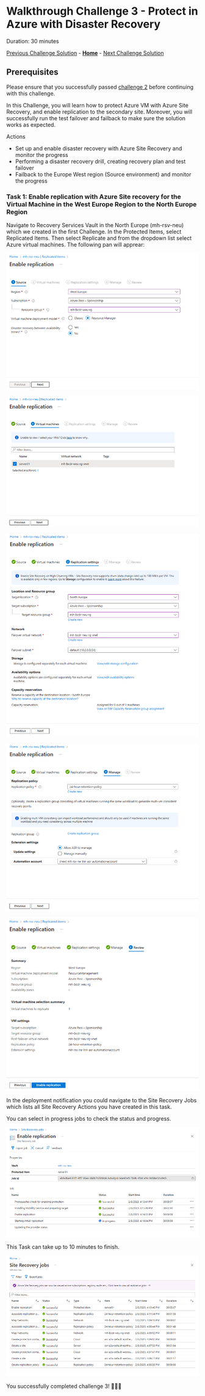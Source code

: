 # Walkthrough Challenge 3 - Protect in Azure with Disaster Recovery

Duration: 30 minutes

[Previous Challenge Solution](../challenge-2/solution.md) - **[Home](../../Readme.md)** - [Next Challenge Solution](../challenge-4/solution.md)

## Prerequisites

Please ensure that you successfully passed [challenge 2](../../Readme.md#challenge-2) before continuing with this challenge.

In this Challenge, you will learn how to protect Azure VM with Azure Site Recovery, and enable replication to the secondary site. Moreover, you will successfully run the test failover and failback to make sure the solution works as expected.

Actions

* Set up and enable disaster recovery with Azure Site Recovery and monitor the progress
* Performing a disaster recovery drill, creating recovery plan and test failover 
* Failback to the Europe West region (Source environment) and monitor the progress

### Task 1: Enable replication with Azure Site recovery for the Virtual Machine in the West Europe Region to the North Europe Region

Navigate to Recovery Services Vault in the North Europe (mh-rsv-neu) which we created in the first Challenge. In the Protected Items, select Replicated Items. Then select Replicate and from the dropdown list select Azure virtual machines. The following pan will apprear:

![image](./img/mh-ch-screenshot-01.png)

![image](./img/mh-ch-screenshot-02.png)

![image](./img/mh-ch-screenshot-03.png)

![image](./img/mh-ch-screenshot-04.png)

![image](./img/mh-ch-screenshot-05.png)

In the deployment notification you could navigate to the Site Recovery Jobs which lists all Site Recovery Actions you have created in this task.



You can select in progress jobs to check the status and progress.

![image](./img/mh-ch-screenshot-07.png)

This Task can take up to 10 minutes to finish.

![image](./img/mh-ch-screenshot-08.png)

You successfully completed challenge 3! 🚀🚀🚀
